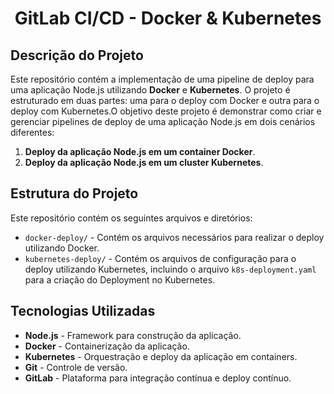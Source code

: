 <h1 align="center">GitLab CI/CD - Docker & Kubernetes</h1>

## Descrição do Projeto
Este repositório contém a implementação de uma pipeline de deploy para uma aplicação Node.js utilizando **Docker** e **Kubernetes**. O projeto é estruturado em duas partes: uma para o deploy com Docker e outra para o deploy com Kubernetes.O objetivo deste projeto é demonstrar como criar e gerenciar pipelines de deploy de uma aplicação Node.js em dois cenários diferentes:

1. **Deploy da aplicação Node.js em um container Docker**.
2. **Deploy da aplicação Node.js em um cluster Kubernetes**.

## Estrutura do Projeto
Este repositório contém os seguintes arquivos e diretórios:

- `docker-deploy/` - Contém os arquivos necessários para realizar o deploy utilizando Docker.
- `kubernetes-deploy/` - Contém os arquivos de configuração para o deploy utilizando Kubernetes, incluindo o arquivo `k8s-deployment.yaml` para a criação do Deployment no Kubernetes.
  
## Tecnologias Utilizadas
- **Node.js** - Framework para construção da aplicação.
- **Docker** - Containerização da aplicação.
- **Kubernetes** - Orquestração e deploy da aplicação em containers.
- **Git** - Controle de versão.
- **GitLab** - Plataforma para integração contínua e deploy contínuo.


